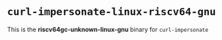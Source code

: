 # `curl-impersonate-linux-riscv64-gnu`

This is the **riscv64gc-unknown-linux-gnu** binary for `curl-impersonate`
